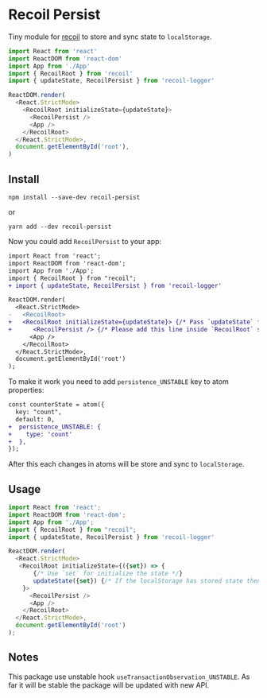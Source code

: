 # Recoil Persist

Tiny module for [recoil](https://recoiljs.org) to store and sync state to `localStorage`.

```js
import React from 'react'
import ReactDOM from 'react-dom'
import App from './App'
import { RecoilRoot } from 'recoil'
import { updateState, RecoilPersist } from 'recoil-logger'

ReactDOM.render(
  <React.StrictMode>
    <RecoilRoot initializeState={updateState}>
      <RecoilPersist />
      <App />
    </RecoilRoot>
  </React.StrictMode>,
  document.getElementById('root'),
)
```

## Install

```
npm install --save-dev recoil-persist
```

or

```
yarn add --dev recoil-persist
```

Now you could add `RecoilPersist` to your app:

```diff
import React from 'react';
import ReactDOM from 'react-dom';
import App from './App';
import { RecoilRoot } from "recoil";
+ import { updateState, RecoilPersist } from 'recoil-logger'

ReactDOM.render(
  <React.StrictMode>
-   <RecoilRoot>
+   <RecoilRoot initializeState={updateState}> {/* Pass `updateState` function to recoil */}
+      <RecoilPersist /> {/* Please add this line inside `RecoilRoot` scope */}
      <App />
    </RecoilRoot>
  </React.StrictMode>,
  document.getElementById('root')
);
```

To make it work you need to add `persistence_UNSTABLE` key to atom properties:

```diff
const counterState = atom({
  key: "count",
  default: 0,
+  persistence_UNSTABLE: {
+    type: 'count'
+  },
});
```

After this each changes in atoms will be store and sync to `localStorage`.

## Usage

```js
import React from 'react';
import ReactDOM from 'react-dom';
import App from './App';
import { RecoilRoot } from "recoil";
import { updateState, RecoilPersist } from 'recoil-logger'

ReactDOM.render(
  <React.StrictMode>
   <RecoilRoot initializeState={({set}) => {
       {/* Use `set` for initialize the state */}
       updateState({set}) {/* If the localStorage has stored state then init state will be overide */}
    }>
      <RecoilPersist />
      <App />
    </RecoilRoot>
  </React.StrictMode>,
  document.getElementById('root')
);
```

## Notes

This package use unstable hook `useTransactionObservation_UNSTABLE`. 
As far it will be stable the package will be updated with new API.
